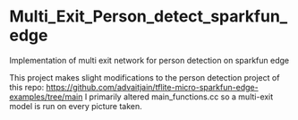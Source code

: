 # Multi_Exit_Person_detect_sparkfun_edge
Implementation of multi exit network for person detection on sparkfun edge


This project makes slight modifications to the person detection project of this repo: https://github.com/advaitjain/tflite-micro-sparkfun-edge-examples/tree/main
I primarily altered main_functions.cc so a multi-exit model is run on every picture taken. 
